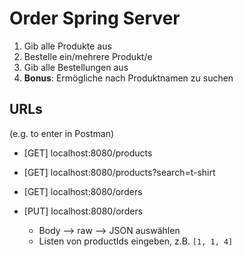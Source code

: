 # Order Spring Server
1. Gib alle Produkte aus
2. Bestelle ein/mehrere Produkt/e
3. Gib alle Bestellungen aus
4. **Bonus**: Ermögliche nach Produktnamen zu suchen



## URLs
(e.g. to enter in Postman)
- [GET] localhost:8080/products
- [GET] localhost:8080/products?search=t-shirt
- [GET] localhost:8080/orders
- [PUT] localhost:8080/orders
  
  - Body --> raw --> JSON auswählen
  - Listen von productIds eingeben, z.B. ``[1, 1, 4]``